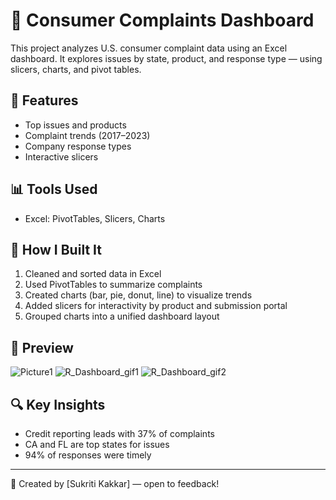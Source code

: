 # 🧾 Consumer Complaints Dashboard

This project analyzes U.S. consumer complaint data using an Excel dashboard. It explores issues by state, product, and response type — using slicers, charts, and pivot tables.

## 📌 Features
- Top issues and products
- Complaint trends (2017–2023)
- Company response types
- Interactive slicers

## 📊 Tools Used
- Excel: PivotTables, Slicers, Charts

## 🔨 How I Built It

1. Cleaned and sorted data in Excel
2. Used PivotTables to summarize complaints
3. Created charts (bar, pie, donut, line) to visualize trends
4. Added slicers for interactivity by product and submission portal
5. Grouped charts into a unified dashboard layout


## 📸 Preview
![Picture1](https://github.com/user-attachments/assets/7ab06a3e-0dbd-4764-9323-42e3c97c7fe8)
![R_Dashboard_gif1](https://github.com/user-attachments/assets/0cdb90a2-03f6-4ff6-815f-ac4a9d2ae80d)
![R_Dashboard_gif2](https://github.com/user-attachments/assets/68a00451-b4ca-445b-92f6-8ef2600245a0)


## 🔍 Key Insights
- Credit reporting leads with 37% of complaints
- CA and FL are top states for issues
- 94% of responses were timely

---

👤 Created by [Sukriti Kakkar] — open to feedback!
